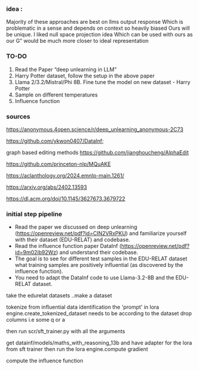 ### idea :
Majority of these approaches are best on llms output response 
Which is problematic in a sense and depends on context so heavily biased 
Ours will be unique. 
I liked null space projection idea
Which can be used with ours as our G” would be much more closer  to ideal representation

### TO-DO
1. Read the Paper “deep unlearning in LLM”
2. Harry Potter dataset, follow the setup in the above paper
3. Llama 2/3.2/Mistral/Phi 8B. Fine tune the model on new dataset - Harry Potter
4. Sample on different temperatures
5. Influence function



### sources

	
https://anonymous.4open.science/r/deep_unlearning_anonymous-2C73

https://github.com/ykwon0407/DataInf;


graph based editing methods
https://github.com/jianghoucheng/AlphaEdit

https://github.com/princeton-nlp/MQuAKE

https://aclanthology.org/2024.emnlp-main.1261/

https://arxiv.org/abs/2402.13593

https://dl.acm.org/doi/10.1145/3627673.3679722



### initial step pipeline 
- Read the paper we discussed on deep unlearning (https://openreview.net/pdf?id=CIN2VRxPKU) and familiarize yourself with their dataset (EDU-RELAT) and codebase.
- Read the influence function paper DataInf (https://openreview.net/pdf?id=9m02ib92Wz) and understand their codebase.
- The goal is to see for different test samples in the EDU-RELAT dataset what training samples are positively influential (as discovered by the influence function). 
- You need to adapt the DataInf code to use Llama-3.2-8B and the EDU-RELAT dataset.




take the edurelat datasets ..make a dataset
	
tokenize from influential data identification
	the 'prompt' in lora engine.create_tokenized_dataset needs to be according to the dataset
	 drop columns i.e some q or a

then run scr/sft_trainer.py with all the arguments

get datainf/models/maths_with_reasoning_13b and have adapter for the lora from sft trainer
then run the lora engine.compute gradient

compute the influence function








